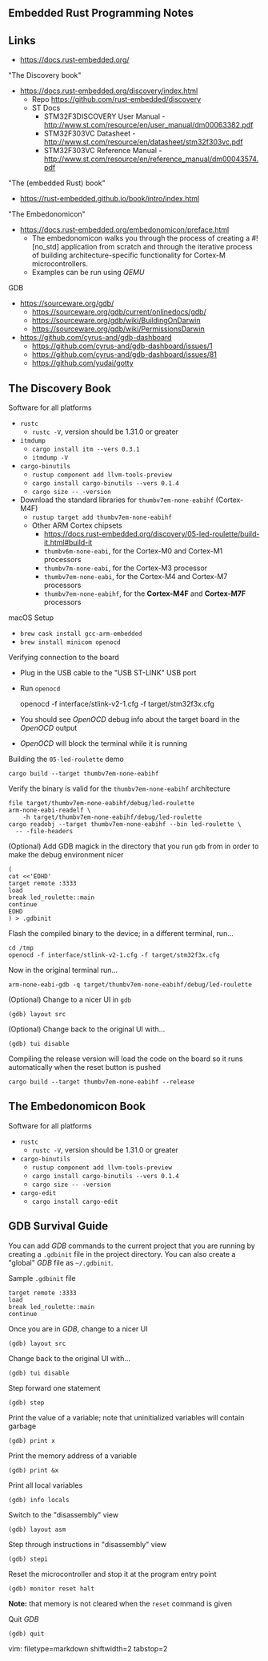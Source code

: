 ## Embedded Rust Programming Notes ##

## Links ##
- https://docs.rust-embedded.org/

"The Discovery book"
- https://docs.rust-embedded.org/discovery/index.html
  - Repo https://github.com/rust-embedded/discovery
  - ST Docs
    - STM32F3DISCOVERY User Manual -
      http://www.st.com/resource/en/user_manual/dm00063382.pdf
    - STM32F303VC Datasheet -
      http://www.st.com/resource/en/datasheet/stm32f303vc.pdf
    - STM32F303VC Reference Manual -
      http://www.st.com/resource/en/reference_manual/dm00043574.pdf

"The (embedded Rust) book"
- https://rust-embedded.github.io/book/intro/index.html

"The Embedonomicon"
- https://docs.rust-embedded.org/embedonomicon/preface.html
  - The embedonomicon walks you through the process of creating a #![no_std]
    application from scratch and through the iterative process of building
    architecture-specific functionality for Cortex-M microcontrollers.
  - Examples can be run using _QEMU_

GDB
- https://sourceware.org/gdb/
  - https://sourceware.org/gdb/current/onlinedocs/gdb/
  - https://sourceware.org/gdb/wiki/BuildingOnDarwin
  - https://sourceware.org/gdb/wiki/PermissionsDarwin
- https://github.com/cyrus-and/gdb-dashboard
  - https://github.com/cyrus-and/gdb-dashboard/issues/1
  - https://github.com/cyrus-and/gdb-dashboard/issues/81
  - https://github.com/yudai/gotty

## The Discovery Book ##
Software for all platforms
- `rustc`
  - `rustc -V`, version should be 1.31.0 or greater
- `itmdump` 
  - `cargo install itm --vers 0.3.1`
  - `itmdump -V`
- `cargo-binutils`
  - `rustup component add llvm-tools-preview`
  - `cargo install cargo-binutils --vers 0.1.4`
  - `cargo size -- -version`
- Download the standard libraries for `thumbv7em-none-eabihf` (Cortex-M4F)
  - `rustup target add thumbv7em-none-eabihf`
  - Other ARM Cortex chipsets
    - https://docs.rust-embedded.org/discovery/05-led-roulette/build-it.html#build-it
    - `thumbv6m-none-eabi`, for the Cortex-M0 and Cortex-M1 processors
    - `thumbv7m-none-eabi`, for the Cortex-M3 processor
    - `thumbv7em-none-eabi`, for the Cortex-M4 and Cortex-M7 processors
    - `thumbv7em-none-eabihf`, for the **Cortex-M4F** and **Cortex-M7F**
      processors

macOS Setup
- `brew cask install gcc-arm-embedded`
- `brew install minicom openocd`

Verifying connection to the board
- Plug in the USB cable to the "USB ST-LINK" USB port
- Run `openocd`


    openocd -f interface/stlink-v2-1.cfg -f target/stm32f3x.cfg
- You should see _OpenOCD_ debug info about the target board in the _OpenOCD_
  output
- _OpenOCD_ will block the terminal while it is running

Building the `05-led-roulette` demo

    cargo build --target thumbv7em-none-eabihf

Verify the binary is valid for the `thumbv7em-none-eabihf` architecture

    file target/thumbv7em-none-eabihf/debug/led-roulette
    arm-none-eabi-readelf \
        -h target/thumbv7em-none-eabihf/debug/led-roulette
    cargo readobj --target thumbv7em-none-eabihf --bin led-roulette \
      -- -file-headers


(Optional) Add GDB magick in the directory that you run `gdb` from in order to
make the debug environment nicer

    (
    cat <<'EOHD'
    target remote :3333
    load
    break led_roulette::main
    continue
    EOHD
    ) > .gdbinit


Flash the compiled binary to the device; in a different terminal, run...

    cd /tmp
    openocd -f interface/stlink-v2-1.cfg -f target/stm32f3x.cfg

Now in the original terminal run...

    arm-none-eabi-gdb -q target/thumbv7em-none-eabihf/debug/led-roulette

(Optional) Change to a nicer UI in `gdb`

    (gdb) layout src

(Optional) Change back to the original UI with...

    (gdb) tui disable

Compiling the release version will load the code on the board so it runs
automatically when the reset button is pushed

    cargo build --target thumbv7em-none-eabihf --release

## The Embedonomicon Book ##
Software for all platforms
- `rustc`
  - `rustc -V`, version should be 1.31.0 or greater
- `cargo-binutils`
  - `rustup component add llvm-tools-preview`
  - `cargo install cargo-binutils --vers 0.1.4`
  - `cargo size -- -version`
- `cargo-edit`
  - `cargo install cargo-edit`

## GDB Survival Guide ##
You can add _GDB_ commands to the current project that you are running by
creating a `.gdbinit` file in the project directory.  You can also create a
"global" _GDB_ file as `~/.gdbinit`.

Sample `.gdbinit` file

    target remote :3333
    load
    break led_roulette::main
    continue

Once you are in _GDB_, change to a nicer UI

    (gdb) layout src

Change back to the original UI with...

    (gdb) tui disable

Step forward one statement

    (gdb) step

Print the value of a variable; note that uninitialized variables will contain
garbage

    (gdb) print x

Print the memory address of a variable

    (gdb) print &x

Print all local variables

    (gdb) info locals

Switch to the "disassembly" view

    (gdb) layout asm

Step through instructions in "disassembly" view

    (gdb) stepi

Reset the microcontroller and stop it at the program entry point

    (gdb) monitor reset halt

**Note:** that memory is not cleared when the `reset` command is given

Quit _GDB_

    (gdb) quit

vim: filetype=markdown shiftwidth=2 tabstop=2
